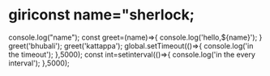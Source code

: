 # giriconst name="sherlock;
console.log("name");
const greet=(name)=>{
console.log('hello,${name}');
}
greet('bhubali');
greet('kattappa');
global.setTimeout(()=>{
console.log('in the timeout');
},5000);
const int=setinterval(()=>{
    console.log('in the every interval');
},5000);
